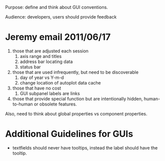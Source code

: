 Purpose: define and think about GUI conventions.

Audience: developers, users should provide feedback

# Jeremy email 2011/06/17

1.  those that are adjusted each session
    1.  axis range and titles
    2.  address bar locating data
    3.  status bar
2.  those that are used infrequently, but need to be discoverable
    1.  day of year vs Y-m-d
    2.  change location of autoplot data cache
3.  those that have no cost
    1.  GUI subpanel labels are links
4.  those that provide special function but are intentionally hidden,
    human-to-human or obsolete features.

Also, need to think about global properties vs component properties.

# Additional Guidelines for GUIs

  - textfields should never have tooltips, instead the label should have
    the tooltip.
